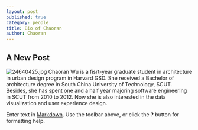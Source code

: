 ```yaml
---
layout: post
published: true
category: people
title: Bio of Chaoran
author: Chaoran
---
```

## A New Post
![24640425.jpg]({{site.baseurl}}/assets/24640425.jpg)
Chaoran Wu is a fisrt-year graduate student in architecture in urban design program in Harvard GSD. She received a Bachelor of architecture degree in South China University of Technology, SCUT. Besides, she has spent one and a half year majoring software engineering in SCUT from 2010 to 2012. Now she is also interested in  the data visualization and user experience design. 

Enter text in [Markdown](http://daringfireball.net/projects/markdown/). Use the toolbar above, or click the **?** button for formatting help.
